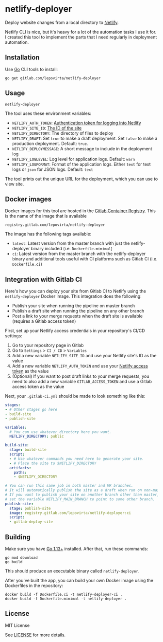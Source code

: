 # netlify-deployer

Deploy website changes from a local directory to [Netlify](http://netlify.com/).

Netlify CLI is nice, but it's heavy for a lot of the automation tasks I use it for.
I created this tool to implement the parts that I need regularly in deployment automation.

## Installation

Use [Go](https://golang.org/) CLI tools to install:

```
go get gitlab.com/lepovirta/netlify-deployer
```

## Usage

```
netlify-deployer
```

The tool uses these environment variables:

* `NETLIFY_AUTH_TOKEN`: [Authentication token for logging into Netlify](https://docs.netlify.com/cli/get-started/#obtain-a-token-in-the-netlify-ui)
* `NETLIFY_SITE_ID`: [The ID of the site](https://docs.netlify.com/cli/get-started/#link-with-an-environment-variable)
* `NETLIFY_DIRECTORY`: The directory of files to deploy
* `NETLIFY_DRAFT`: Set `true` to make a draft deployment. Set `false` to make a production deployment. Default: `true`.
* `NETLIFY_DEPLOYMESSAGE`: A short message to include in the deployment log
* `NETLIFY_LOGLEVEL`: Log level for application logs. Default: `warn`
* `NETLIFY_LOGFORMAT`: Format of the application logs. Either `text` for text logs or `json` for JSON logs. Default: `text`

The tool prints out the unique URL for the deployment, which you can use to view site.

## Docker images

Docker images for this tool are hosted in the [Gitlab Container Registry](https://gitlab.com/lepovirta/netlify-deployer/container_registry).
This is the name of the image that is available

```
registry.gitlab.com/lepovirta/netlify-deployer
```

The image has the following tags available:

* `latest`: Latest version from the master branch with just the netlify-deployer binary included (i.e. `Dockerfile.minimal`)
* `ci`: Latest version from the master branch with the netlify-deployer binary and additional tools useful with CI platforms such as Gitlab CI (i.e. `Dockerfile.ci`)

## Integration with Gitlab CI

Here's how you can deploy your site from Gitlab CI to Netlify using the `netlify-deployer` Docker image.
This integration does the following:

* Publish your site when running the pipeline on master branch
* Publish a draft site when running the pipeline on any other branch
* Post a link to your merge requests when the draft site is available (requires a Gitlab access token)

First, set up your Netlify access credentials in your repository's CI/CD settings:

1. Go to your repository page in Gitlab
2. Go to `Settings` > `CI / CD` > `Variables`
3. Add a new variable `NETLIFY_SITE_ID` and use your Netlify site's ID as the value
4. Add a new variable `NETLIFY_AUTH_TOKEN` and use your [Netlify access token](https://docs.netlify.com/cli/get-started/#obtain-a-token-in-the-netlify-ui) as the value
5. (Optional) If you want to post draft links to your merge requests, you need to also add a new variable `GITLAB_ACCESS_TOKEN` and use a Gitlab access token as the value

Next, your `.gitlab-ci.yml` should be made to look something like this:

```yaml
stages:
- # Other stages go here
- build-site
- publish-site

variables:
  # You can use whatever directory here you want.
  NETLIFY_DIRECTORY: public

build-site:
  stage: build-site
  script:
  - # Use whatever commands you need here to generate your site.
  - # Place the site to $NETLIFY_DIRECTORY
  artifacts:
    paths:
    - $NETLIFY_DIRECTORY

# You can run this same job in both master and MR branches.
# It will automatically publish the site as a draft when run on non-master branches.
# If you want to publish your site on another branch other than master,
# set the variable NETLIFY_MAIN_BRANCH to point to some other branch.
publish-site:
  stage: publish-site
  image: registry.gitlab.com/lepovirta/netlify-deployer:ci
  script:
  - gitlab-deploy-site
```

## Building

Make sure you have [Go 1.13+](https://golang.org/dl/) installed.
After that, run these commands:

```
go mod download
go build
```

This should produce an executable binary called `netlify-deployer`.

After you've built the app, you can build your own Docker image using the Dockerfiles in the repository:

```
docker build -f Dockerfile.ci -t netlify-deployer-ci .
docker build -f Dockerfile.minimal -t netlify-deployer .
```

## License

MIT License

See [LICENSE](LICENSE) for more details.

